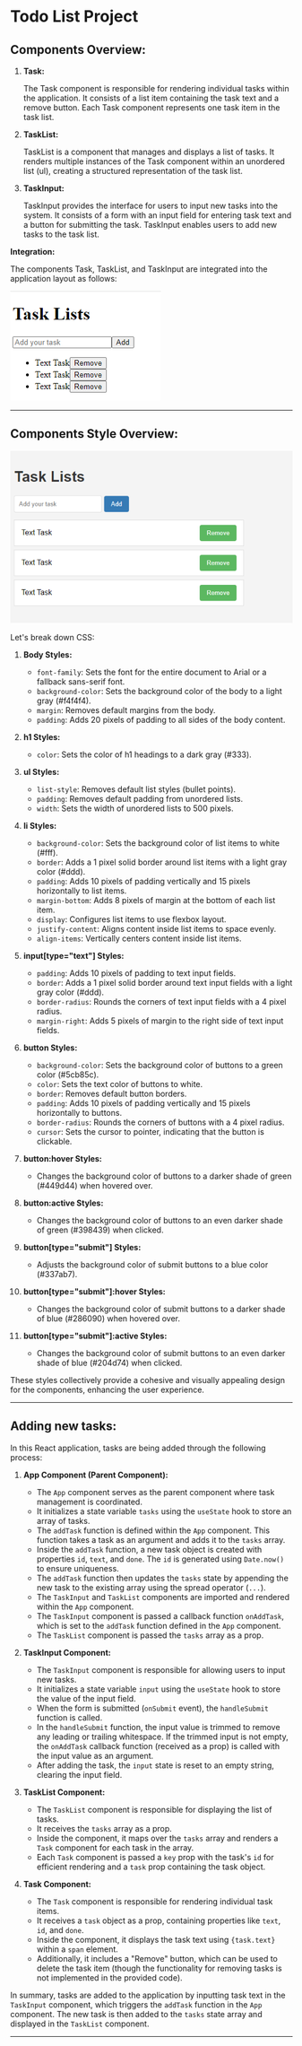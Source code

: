 # Todo List Project

## Components Overview:

1. **Task:**
   
   The Task component is responsible for rendering individual tasks within the application. It consists of a list item containing the task text and a remove button. Each Task component represents one task item in the task list.

2. **TaskList:**
   
   TaskList is a component that manages and displays a list of tasks. It renders multiple instances of the Task component within an unordered list (ul), creating a structured representation of the task list.

3. **TaskInput:**
   
   TaskInput provides the interface for users to input new tasks into the system. It consists of a form with an input field for entering task text and a button for submitting the task. TaskInput enables users to add new tasks to the task list.

**Integration:**

The components Task, TaskList, and TaskInput are integrated into the application layout as follows:

![TodoList](./src/assets/todolist.png)


***

## Components Style Overview:

![TodoList](./src/assets/todolist2.png)

Let's break down CSS:

1. **Body Styles:**
   - `font-family`: Sets the font for the entire document to Arial or a fallback sans-serif font.
   - `background-color`: Sets the background color of the body to a light gray (#f4f4f4).
   - `margin`: Removes default margins from the body.
   - `padding`: Adds 20 pixels of padding to all sides of the body content.

2. **h1 Styles:**
   - `color`: Sets the color of h1 headings to a dark gray (#333).

3. **ul Styles:**
   - `list-style`: Removes default list styles (bullet points).
   - `padding`: Removes default padding from unordered lists.
   - `width`: Sets the width of unordered lists to 500 pixels.

4. **li Styles:**
   - `background-color`: Sets the background color of list items to white (#fff).
   - `border`: Adds a 1 pixel solid border around list items with a light gray color (#ddd).
   - `padding`: Adds 10 pixels of padding vertically and 15 pixels horizontally to list items.
   - `margin-bottom`: Adds 8 pixels of margin at the bottom of each list item.
   - `display`: Configures list items to use flexbox layout.
   - `justify-content`: Aligns content inside list items to space evenly.
   - `align-items`: Vertically centers content inside list items.

5. **input[type="text"] Styles:**
   - `padding`: Adds 10 pixels of padding to text input fields.
   - `border`: Adds a 1 pixel solid border around text input fields with a light gray color (#ddd).
   - `border-radius`: Rounds the corners of text input fields with a 4 pixel radius.
   - `margin-right`: Adds 5 pixels of margin to the right side of text input fields.

6. **button Styles:**
   - `background-color`: Sets the background color of buttons to a green color (#5cb85c).
   - `color`: Sets the text color of buttons to white.
   - `border`: Removes default button borders.
   - `padding`: Adds 10 pixels of padding vertically and 15 pixels horizontally to buttons.
   - `border-radius`: Rounds the corners of buttons with a 4 pixel radius.
   - `cursor`: Sets the cursor to pointer, indicating that the button is clickable.

7. **button:hover Styles:**
   - Changes the background color of buttons to a darker shade of green (#449d44) when hovered over.

8. **button:active Styles:**
   - Changes the background color of buttons to an even darker shade of green (#398439) when clicked.

9. **button[type="submit"] Styles:**
   - Adjusts the background color of submit buttons to a blue color (#337ab7).

10. **button[type="submit"]:hover Styles:**
    - Changes the background color of submit buttons to a darker shade of blue (#286090) when hovered over.

11. **button[type="submit"]:active Styles:**
    - Changes the background color of submit buttons to an even darker shade of blue (#204d74) when clicked.

These styles collectively provide a cohesive and visually appealing design for the components, enhancing the user experience.


***

## Adding new tasks:

In this React application, tasks are being added through the following process:

1. **App Component (Parent Component):**
   - The `App` component serves as the parent component where task management is coordinated.
   - It initializes a state variable `tasks` using the `useState` hook to store an array of tasks.
   - The `addTask` function is defined within the `App` component. This function takes a task as an argument and adds it to the `tasks` array.
   - Inside the `addTask` function, a new task object is created with properties `id`, `text`, and `done`. The `id` is generated using `Date.now()` to ensure uniqueness.
   - The `addTask` function then updates the `tasks` state by appending the new task to the existing array using the spread operator (`...`).
   - The `TaskInput` and `TaskList` components are imported and rendered within the `App` component.
   - The `TaskInput` component is passed a callback function `onAddTask`, which is set to the `addTask` function defined in the `App` component.
   - The `TaskList` component is passed the `tasks` array as a prop.

2. **TaskInput Component:**
   - The `TaskInput` component is responsible for allowing users to input new tasks.
   - It initializes a state variable `input` using the `useState` hook to store the value of the input field.
   - When the form is submitted (`onSubmit` event), the `handleSubmit` function is called.
   - In the `handleSubmit` function, the input value is trimmed to remove any leading or trailing whitespace. If the trimmed input is not empty, the `onAddTask` callback function (received as a prop) is called with the input value as an argument.
   - After adding the task, the `input` state is reset to an empty string, clearing the input field.

3. **TaskList Component:**
   - The `TaskList` component is responsible for displaying the list of tasks.
   - It receives the `tasks` array as a prop.
   - Inside the component, it maps over the `tasks` array and renders a `Task` component for each task in the array.
   - Each `Task` component is passed a `key` prop with the task's `id` for efficient rendering and a `task` prop containing the task object.

4. **Task Component:**
   - The `Task` component is responsible for rendering individual task items.
   - It receives a `task` object as a prop, containing properties like `text`, `id`, and `done`.
   - Inside the component, it displays the task text using `{task.text}` within a `span` element.
   - Additionally, it includes a "Remove" button, which can be used to delete the task item (though the functionality for removing tasks is not implemented in the provided code).

In summary, tasks are added to the application by inputting task text in the `TaskInput` component, which triggers the `addTask` function in the `App` component. The new task is then added to the `tasks` state array and displayed in the `TaskList` component.


***